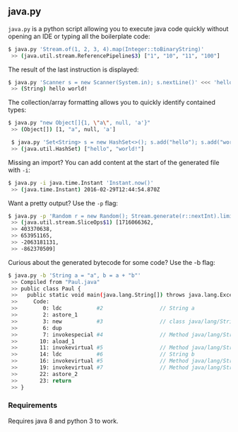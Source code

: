 ## java.py

`java.py` is a python script allowing you to execute java code quickly without opening an IDE
or typing all the boilerplate code:

```sh
$ java.py 'Stream.of(1, 2, 3, 4).map(Integer::toBinaryString)'
 >> (java.util.stream.ReferencePipeline$3) ["1", "10", "11", "100"]
```

The result of the last instruction is displayed:
```sh
$ java.py 'Scanner s = new Scanner(System.in); s.nextLine()' <<< 'hello world!'
 >> (String) hello world!
```

The collection/array formatting allows you to quickly identify contained types:
```sh
$ java.py "new Object[]{1, \"a\", null, 'a'}"
 >> (Object[]) [1, "a", null, 'a']

 $ java.py 'Set<String> s = new HashSet<>(); s.add("hello"); s.add("world!"); s'
 >> (java.util.HashSet) ["hello", "world!"]
```

Missing an import? You can add content at the start of the generated file with `-i`:
```sh
$ java.py -i java.time.Instant 'Instant.now()'
 >> (java.time.Instant) 2016-02-29T12:44:54.870Z
```

Want a pretty output? Use the `-p` flag:
```sh
$ java.py -p 'Random r = new Random(); Stream.generate(r::nextInt).limit(5)'
 >> (java.util.stream.SliceOps$1) [1716066362,
 >> 403370638,
 >> 653951165,
 >> -2063181131,
 >> -862370509]
```

Curious about the generated bytecode for some code? Use the -b flag:
```sh
$ java.py -b 'String a = "a", b = a + "b"'
 >> Compiled from "Paul.java"
 >> public class Paul {
 >>   public static void main(java.lang.String[]) throws java.lang.Exception;
 >>     Code:
 >>        0: ldc           #2                  // String a
 >>        2: astore_1
 >>        3: new           #3                  // class java/lang/StringBuilder
 >>        6: dup
 >>        7: invokespecial #4                  // Method java/lang/StringBuilder."<init>":()V
 >>       10: aload_1
 >>       11: invokevirtual #5                  // Method java/lang/StringBuilder.append:(Ljava/lang/String;)Ljava/lang/StringBuilder;
 >>       14: ldc           #6                  // String b
 >>       16: invokevirtual #5                  // Method java/lang/StringBuilder.append:(Ljava/lang/String;)Ljava/lang/StringBuilder;
 >>       19: invokevirtual #7                  // Method java/lang/StringBuilder.toString:()Ljava/lang/String;
 >>       22: astore_2
 >>       23: return
 >> }
```

### Requirements

Requires java 8 and python 3 to work.
